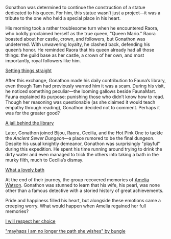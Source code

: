 Gonathon was determined to continue the construction of a statue dedicated to his queen. For him, this statue wasn’t just a project—it was a tribute to the one who held a special place in his heart.

His morning took a rather troublesome turn when he encountered Raora, who boldly proclaimed herself as the true queen, "Queen Mario." Raora boasted about her castle, crown, and followers, but Gonathon was undeterred. With unwavering loyalty, he clashed back, defending his queen’s honor. He reminded Raora that his queen already had all those things: the guild base as her castle, a crown of her own, and most importantly, royal followers like him.

[Setting things straight](#embed:https://www.youtube.com/embed/LSGUo-UnXwY?si=kRppaniN78G_vTUC&start=1233)

After this exchange, Gonathon made his daily contribution to Fauna’s library, even though Tam had previously warned him it was a scam. During his visit, he noticed something peculiar—the looming gallows beside FaunaMart. Fauna explained its purpose: punishing those who didn’t know how to read. Though her reasoning was questionable (as she claimed it would teach empathy through reading), Gonathon decided not to comment. Perhaps it was for the greater good?

[A jail behind the library](#embed:https://www.youtube.com/live/LSGUo-UnXwY?feature=shared&t=1912)

Later, Gonathon joined Bijou, Raora, Cecilia, and the Hot Pink One to tackle the *Ancient Sewer Dungeon*—a place rumored to be the final dungeon. Despite his usual knightly demeanor, Gonathon was surprisingly "playful" during this expedition. He spent his time running around trying to drink the dirty water and even managed to trick the others into taking a bath in the murky filth, much to Cecilia’s dismay.

[What a lovely bath](#embed:https://www.youtube.com/live/LSGUo-UnXwY?feature=shared&t=9423)

At the end of their journey, the group recovered memories of [Amelia Watson](https://www.youtube.com/live/LSGUo-UnXwY?feature=shared&t=8466). Gonathon was stunned to learn that his wife, his pearl, was none other than a famous detective with a storied history of great achievements.

Pride and happiness filled his heart, but alongside these emotions came a creeping worry. What would happen when Amelia regained her full memories?

[I will respect her choice](#embed:https://www.youtube.com/live/LSGUo-UnXwY?feature=shared&t=12019)

["mayhaps i am no longer the path she wishes" by bungle](https://x.com/bbbbungle/status/1831862192855228538)
